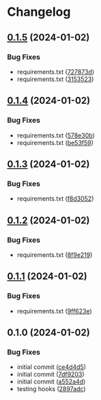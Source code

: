 # Changelog

## [0.1.5](https://github.com/cyber-francis/slack_notification/compare/v0.1.4...v0.1.5) (2024-01-02)


### Bug Fixes

* requirements.txt ([727873d](https://github.com/cyber-francis/slack_notification/commit/727873d1c7cd37e1a1355b664dca2c390243fca5))
* requirements.txt ([3153523](https://github.com/cyber-francis/slack_notification/commit/31535231b646fdf92dffa7595f490d171adb24e5))

## [0.1.4](https://github.com/cyber-francis/slack_notification/compare/v0.1.3...v0.1.4) (2024-01-02)


### Bug Fixes

* requirements.txt ([578e30b](https://github.com/cyber-francis/slack_notification/commit/578e30b0488c4688f579f1685d59d099fc9ac5dc))
* requirements.txt ([be53f59](https://github.com/cyber-francis/slack_notification/commit/be53f5962ee3d6dcc6ae5e55c4ebc254d10b8261))

## [0.1.3](https://github.com/cyber-francis/slack_notification/compare/v0.1.2...v0.1.3) (2024-01-02)


### Bug Fixes

* requirements.txt ([f8d3052](https://github.com/cyber-francis/slack_notification/commit/f8d3052eb4c38193dc032329551174e81f9a5fc0))

## [0.1.2](https://github.com/cyber-francis/slack_notification/compare/v0.1.1...v0.1.2) (2024-01-02)


### Bug Fixes

* requirements.txt ([8f9e219](https://github.com/cyber-francis/slack_notification/commit/8f9e219ce0045a363ab4689e8f530dbd208c06f6))

## [0.1.1](https://github.com/cyber-francis/slack_notification/compare/v0.1.0...v0.1.1) (2024-01-02)


### Bug Fixes

* requirements.txt ([9ff623e](https://github.com/cyber-francis/slack_notification/commit/9ff623ef19d363efe355b644bace4f14d45f86d9))

## 0.1.0 (2024-01-02)


### Bug Fixes

* initial commit ([ce4d4d5](https://github.com/cyber-francis/slack_notification/commit/ce4d4d51f31c07886209a43771c157d3da762045))
* initial commit ([7df9203](https://github.com/cyber-francis/slack_notification/commit/7df9203c557314e65c3a8c11b2617e55622ac8a9))
* initial commit ([a552a4d](https://github.com/cyber-francis/slack_notification/commit/a552a4d60a71cffc5a221c986ac95bdb5636ab92))
* testing hooks ([2897adc](https://github.com/cyber-francis/slack_notification/commit/2897adc2303d5f20a26a92a9cdf540c766247edc))
